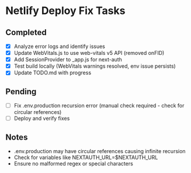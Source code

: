 # Netlify Deploy Fix Tasks

## Completed
- [x] Analyze error logs and identify issues
- [x] Update WebVitals.js to use web-vitals v5 API (removed onFID)
- [x] Add SessionProvider to _app.js for next-auth
- [x] Test build locally (WebVitals warnings resolved, env issue persists)
- [x] Update TODO.md with progress

## Pending
- [ ] Fix .env.production recursion error (manual check required - check for circular references)
- [ ] Deploy and verify fixes

## Notes
- .env.production may have circular references causing infinite recursion
- Check for variables like NEXTAUTH_URL=$NEXTAUTH_URL
- Ensure no malformed regex or special characters
